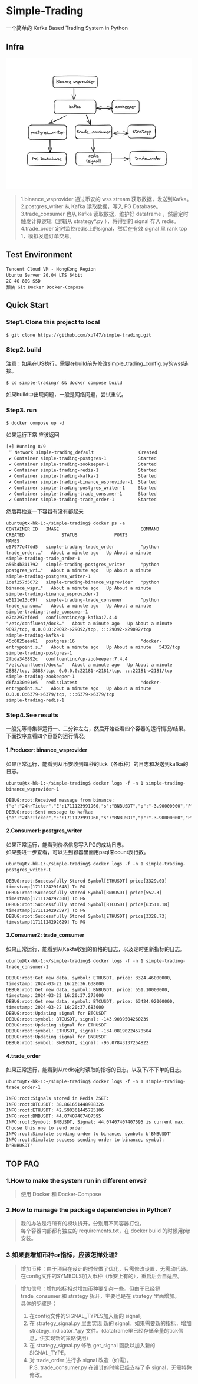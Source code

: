 # Simple-Trading

一个简单的 Kafka Based Trading System in Python

## Infra
![infra.png](infra.png)

> 1.binance_wsprovider 通过币安的 wss stream 获取数据，发送到Kafka。  
> 2.postgres_writer 从 Kafka 读取数据，写入 PG Database。  
> 3.trade_consumer 也从 Kafka 读取数据，维护好 dataframe ，然后定时触发计算逻辑（逻辑从 strategy*.py ），将得到的 signal 存入 redis。  
> 4.trade_order 定时监控redis上的signal，然后在有效 signal 里 rank top 1，模拟发送订单交易。  


## Test Environment
```
Tencent Cloud VM - HongKong Region
Ubuntu Server 20.04 LTS 64bit
2C 4G 80G SSD
预装 Git Docker Docker-Compose
```

## Quick Start
### Step1. Clone this project to local
```shell
$ git clone https://github.com/xu747/simple-trading.git
```
### Step2. build
注意：如果在US执行，需要在build前先修改simple_trading_config.py的wss链接。
```shell
$ cd simple-trading/ && docker compose build
```
如果build中出现问题，一般是网络问题，尝试重试。
### Step3. run
```shell
$ docker compose up -d
```
如果运行正常 应该返回
```shell
[+] Running 8/9
 ⠋ Network simple-trading_default                 Created
 ✔ Container simple-trading-postgres-1            Started
 ✔ Container simple-trading-zookeeper-1           Started
 ✔ Container simple-trading-redis-1               Started
 ✔ Container simple-trading-kafka-1               Started
 ✔ Container simple-trading-binance_wsprovider-1  Started
 ✔ Container simple-trading-postgres_writer-1     Started
 ✔ Container simple-trading-trade_consumer-1      Started
 ✔ Container simple-trading-trade_order-1         Started
```
然后再检查一下容器有没有都起来
```shell
ubuntu@tx-hk-1:~/simple-trading$ docker ps -a
CONTAINER ID   IMAGE                               COMMAND                  CREATED              STATUS              PORTS                                                             NAMES
e57977e47dd5   simple-trading-trade_order          "python trade_order.…"   About a minute ago   Up About a minute                                                                     simple-trading-trade_order-1
a56b4b311792   simple-trading-postgres_writer      "python postgres_wri…"   About a minute ago   Up About a minute                                                                     simple-trading-postgres_writer-1
1def257d5672   simple-trading-binance_wsprovider   "python binance_wspr…"   About a minute ago   Up About a minute                                                                     simple-trading-binance_wsprovider-1
e5121e13c69f   simple-trading-trade_consumer       "python trade_consum…"   About a minute ago   Up About a minute                                                                     simple-trading-trade_consumer-1
e7ca297efded   confluentinc/cp-kafka:7.4.4         "/etc/confluent/dock…"   About a minute ago   Up About a minute   9092/tcp, 0.0.0.0:29092->29092/tcp, :::29092->29092/tcp           simple-trading-kafka-1
45c6825eea61   postgres:16                         "docker-entrypoint.s…"   About a minute ago   Up About a minute   5432/tcp                                                          simple-trading-postgres-1
2fbda346892c   confluentinc/cp-zookeeper:7.4.4     "/etc/confluent/dock…"   About a minute ago   Up About a minute   2888/tcp, 3888/tcp, 0.0.0.0:22181->2181/tcp, :::22181->2181/tcp   simple-trading-zookeeper-1
d6faa30a01e5   redis:latest                        "docker-entrypoint.s…"   About a minute ago   Up About a minute   0.0.0.0:6379->6379/tcp, :::6379->6379/tcp                         simple-trading-redis-1
```
### Step4.See results  
一般先等待集群运行一、二分钟左右，然后开始查看四个容器的运行情况/结果。  
下面按序查看四个容器的运行情况。
#### 1.Producer: binance_wsprovider
如果正常运行，能看到从币安收到每秒的tick（各币种）的日志和发送到kafka的日志。
```shell
ubuntu@tx-hk-1:~/simple-trading$ docker logs -f -n 1 simple-trading-binance_wsprovider-1
```
```shell
DEBUG:root:Received message from binance: {"e":"24hrTicker","E":1711123991960,"s":"BNBUSDT","p":"-3.90000000","P":"-0.699","w":"564.71999716","x":"557.80000000","c":"553.80000000","Q":"0.22400000","b":"553.70000000","B":"54.24000000","a":"553.80000000","A":"29.81500000","o":"557.70000000","h":"588.10000000","l":"541.70000000","v":"1181388.68200000","q":"667153813.14420000","O":1711037591959,"C":1711123991959,"F":731312476,"L":732024572,"n":712097}
DEBUG:root:Sent message to kafka: {"e":"24hrTicker","E":1711123991960,"s":"BNBUSDT","p":"-3.90000000","P":"-0.699","w":"564.71999716","x":"557.80000000","c":"553.80000000","Q":"0.22400000","b":"553.70000000","B":"54.24000000","a":"553.80000000","A":"29.81500000","o":"557.70000000","h":"588.10000000","l":"541.70000000","v":"1181388.68200000","q":"667153813.14420000","O":1711037591959,"C":1711123991959,"F":731312476,"L":732024572,"n":712097}
```

#### 2.Consumer1: postgres_writer
如果正常运行，能看到价格信息写入PG的成功日志。  
如果要进一步查看，可以进到容器里面用psql来count表行数。
```shell
ubuntu@tx-hk-1:~/simple-trading$ docker logs -f -n 1 simple-trading-postgres_writer-1
```
```shell
DEBUG:root:Successfully Stored Symbol[ETHUSDT] price[3329.03] timestamp[1711124291648] To PG
DEBUG:root:Successfully Stored Symbol[BNBUSDT] price[552.3] timestamp[1711124292300] To PG
DEBUG:root:Successfully Stored Symbol[BTCUSDT] price[63511.18] timestamp[1711124292597] To PG
DEBUG:root:Successfully Stored Symbol[ETHUSDT] price[3328.73] timestamp[1711124292629] To PG
```

#### 3.Consumer2: trade_consumer
如果正常运行，能看到从Kakfa收到的价格的日志，以及定时更新指标的日志。
```shell
ubuntu@tx-hk-1:~/simple-trading$ docker logs -f -n 1 simple-trading-trade_consumer-1
```
```shell
DEBUG:root:Get new data, symbol: ETHUSDT, price: 3324.46000000, timestamp: 2024-03-22 16:20:36.638000
DEBUG:root:Get new data, symbol: BNBUSDT, price: 551.10000000, timestamp: 2024-03-22 16:20:37.273000
DEBUG:root:Get new data, symbol: BTCUSDT, price: 63424.92000000, timestamp: 2024-03-22 16:20:37.683000
DEBUG:root:Updating signal for BTCUSDT
DEBUG:root:symbol: BTCUSDT, signal: -143.9039504260239
DEBUG:root:Updating signal for ETHUSDT
DEBUG:root:symbol: ETHUSDT, signal: -134.08190224570504
DEBUG:root:Updating signal for BNBUSDT
DEBUG:root:symbol: BNBUSDT, signal: -96.07843137254822
```

#### 4.trade_order
如果正常运行，能看到从redis定时读取的指标的日志，以及下/不下单的日志。
```shell
ubuntu@tx-hk-1:~/simple-trading$ docker logs -f -n 1 simple-trading-trade_order-1
```
```shell
INFO:root:Signals stored in Redis ZSET:
INFO:root:BTCUSDT: 38.861651448988326
INFO:root:ETHUSDT: 42.590361445785106
INFO:root:BNBUSDT: 44.07407407407595
INFO:root:Symbol: BNBUSDT, Signal: 44.07407407407595 is current max. Choose this one to send order
INFO:root:Simulate sending order to binance, symbol: b'BNBUSDT'
INFO:root:Simulate success sending order to binance, symbol: b'BNBUSDT'
```

## TOP FAQ
### 1.How to make the system run in different envs?
> 使用 Docker 和 Docker-Compose
### 2.How to manage the package dependencies in Python?
> 我的办法是将所有的模块拆开，分别用不同容器打包。  
> 每个容器内部都有独立的 requirements.txt，在 docker build 的时候用pip安装。
### 3.如果要增加币种or指标，应该怎样处理?
> 增加币种：由于项目在设计的时候做了优化，只需修改设置，无需动代码。  
> 在config文件的SYMBOLS加入币种（币安上有的），重启后会自适应。  

> 增加信号：增加指标相对增加币种要复杂一些。但由于已经将 trade_consumer 和 strategy 拆开，主要也是在 strategy 里面增加。  
> 具体的步骤是：
> 1. 在config文件的SIGNAL_TYPES加入新的 signal。
> 2. 在 strategy_signal.py 里面实现 新的 signal。如果需要新的指标，增加 strategy_indicator_*.py 文件。(dataframe里已经存储全量的tick信息，供实现新的策略使用)
> 3. 在 strategy_signal.py 修改 get_signal 函数以加入新的 SIGNAL_TYPE。
> 4. 对 trade_order 进行多 signal 改造（如需）。  
> P.S. trade_consumer.py 在设计的时候已经支持了多 signal，无需特殊修改。



